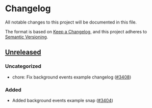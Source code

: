 # Changelog

All notable changes to this project will be documented in this file.

The format is based on [Keep a Changelog](https://keepachangelog.com/en/1.0.0/),
and this project adheres to [Semantic Versioning](https://semver.org/spec/v2.0.0.html).

## [Unreleased]

### Uncategorized

- chore: Fix background events example changelog ([#3408](https://github.com/MetaMask/snaps/pull/3408))

### Added

- Added background events example snap ([#3404](https://github.com/MetaMask/snaps/pull/3404))

[Unreleased]: https://github.com/MetaMask/snaps/
